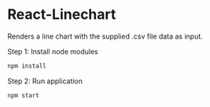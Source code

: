 # React-Linechart
Renders a line chart with the supplied .csv file data as input.

Step 1: Install node modules
```bash
npm install
```

Step 2: Run application
```bash
npm start
```